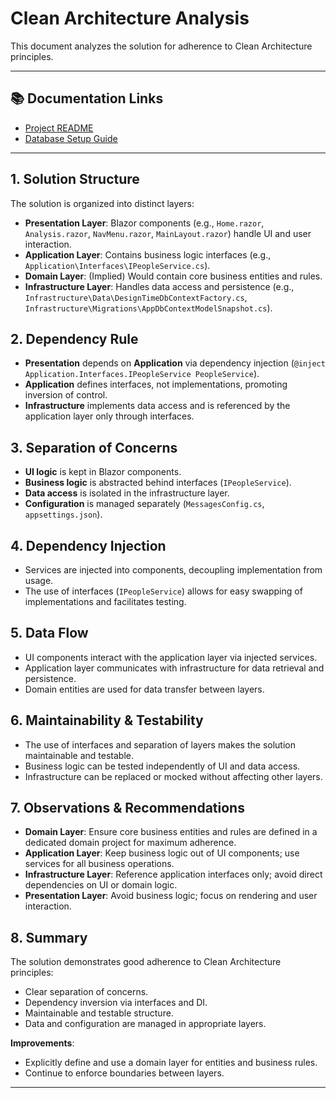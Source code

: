 ﻿# Clean Architecture Analysis

This document analyzes the solution for adherence to Clean Architecture principles.

---
## 📚 Documentation Links

- [Project README](README.md)
- [Database Setup Guide](SETUP_DATABASE.md)

---

## 1. Solution Structure

The solution is organized into distinct layers:
- **Presentation Layer**: Blazor components (e.g., `Home.razor`, `Analysis.razor`, `NavMenu.razor`, `MainLayout.razor`) handle UI and user interaction.
- **Application Layer**: Contains business logic interfaces (e.g., `Application\Interfaces\IPeopleService.cs`).
- **Domain Layer**: (Implied) Would contain core business entities and rules.
- **Infrastructure Layer**: Handles data access and persistence (e.g., `Infrastructure\Data\DesignTimeDbContextFactory.cs`, `Infrastructure\Migrations\AppDbContextModelSnapshot.cs`).

## 2. Dependency Rule

- **Presentation** depends on **Application** via dependency injection (`@inject Application.Interfaces.IPeopleService PeopleService`).
- **Application** defines interfaces, not implementations, promoting inversion of control.
- **Infrastructure** implements data access and is referenced by the application layer only through interfaces.

## 3. Separation of Concerns

- **UI logic** is kept in Blazor components.
- **Business logic** is abstracted behind interfaces (`IPeopleService`).
- **Data access** is isolated in the infrastructure layer.
- **Configuration** is managed separately (`MessagesConfig.cs`, `appsettings.json`).

## 4. Dependency Injection

- Services are injected into components, decoupling implementation from usage.
- The use of interfaces (`IPeopleService`) allows for easy swapping of implementations and facilitates testing.

## 5. Data Flow

- UI components interact with the application layer via injected services.
- Application layer communicates with infrastructure for data retrieval and persistence.
- Domain entities are used for data transfer between layers.

## 6. Maintainability & Testability

- The use of interfaces and separation of layers makes the solution maintainable and testable.
- Business logic can be tested independently of UI and data access.
- Infrastructure can be replaced or mocked without affecting other layers.

## 7. Observations & Recommendations

- **Domain Layer**: Ensure core business entities and rules are defined in a dedicated domain project for maximum adherence.
- **Application Layer**: Keep business logic out of UI components; use services for all business operations.
- **Infrastructure Layer**: Reference application interfaces only; avoid direct dependencies on UI or domain logic.
- **Presentation Layer**: Avoid business logic; focus on rendering and user interaction.

## 8. Summary

The solution demonstrates good adherence to Clean Architecture principles:
- Clear separation of concerns.
- Dependency inversion via interfaces and DI.
- Maintainable and testable structure.
- Data and configuration are managed in appropriate layers.

**Improvements**:  
- Explicitly define and use a domain layer for entities and business rules.
- Continue to enforce boundaries between layers.

---